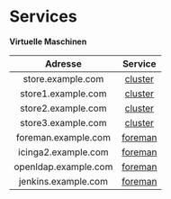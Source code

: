Services
=======

**Virtuelle Maschinen**

| Adresse | Service |
| :--------: | :--------: |
| store.example.com   | [cluster ](https://gitlab.com/tobkern1980/home-net4-environment/wikis/store)         |
| store1.example.com   | [cluster ](https://gitlab.com/tobkern1980/home-net4-environment/wikis/store1)    |
| store2.example.com   | [cluster ](https://gitlab.com/tobkern1980/home-net4-environment/wikis/store2)    |
| store3.example.com   | [cluster ](https://gitlab.com/tobkern1980/home-net4-environment/wikis/store3)    |
| foreman.example.com   | [foreman](https://gitlab.com/tobkern1980/home-net4-environment/wikis/foreman)    |
| icinga2.example.com   | [foreman](https://gitlab.com/tobkern1980/home-net4-environment/wikis/icinga2)    |
| openldap.example.com   | [foreman](https://gitlab.com/tobkern1980/home-net4-environment/wikis/openldap)    |
| jenkins.example.com   | [foreman](https://gitlab.com/tobkern1980/home-net4-environment/wikis/jenkins)    |

